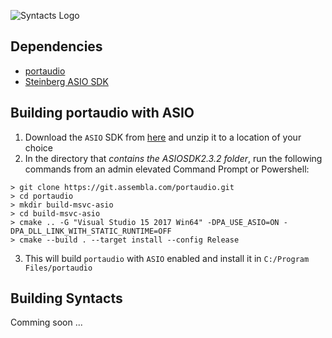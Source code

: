 ![Syntacts Logo](https://raw.githubusercontent.com/mahilab/Syntacts/master/logo/logo_text.png)


## Dependencies

- [portaudio](http://www.portaudio.com/)
- [Steinberg ASIO SDK](https://www.steinberg.net/en/company/developers.html)

## Building portaudio with ASIO
1. Download the `ASIO` SDK from [here](https://www.steinberg.net/en/company/developers.html) and unzip it to a location of your choice
2. In the directory that *contains the ASIOSDK2.3.2 folder*, run the following commands from an admin elevated Command Prompt or Powershell:
```shell
> git clone https://git.assembla.com/portaudio.git 
> cd portaudio
> mkdir build-msvc-asio
> cd build-msvc-asio
> cmake .. -G "Visual Studio 15 2017 Win64" -DPA_USE_ASIO=ON -DPA_DLL_LINK_WITH_STATIC_RUNTIME=OFF
> cmake --build . --target install --config Release
```
3. This will build `portaudio` with `ASIO` enabled and install it in `C:/Program Files/portaudio`

## Building Syntacts

Comming soon ...


